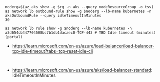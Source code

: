 ```
noderg=$(az aks show -g $rg -n aks --query nodeResourceGroup -o tsv)
az network lb outbound-rule show -g $noderg --lb-name kubernetes -n aksOutboundRule --query idleTimeoutInMinutes
30

az network lb rule show -g $noderg --lb-name kubernetes -n a3d654cb447704508bc7b1db1dacaec0-TCP-443 # TBD Idle timeout (minutes) (portal)
```

- https://learn.microsoft.com/en-us/azure/load-balancer/load-balancer-tcp-idle-timeout?tabs=tcp-reset-idle-cli
<br>

- https://learn.microsoft.com/en-us/azure/aks/load-balancer-standard: IdleTimeoutInMinutes
